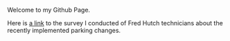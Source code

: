 Welcome to my Github Page.

Here is [a link](https://github.com/kirstcoop/kirstcoop.github.io/blob/master/knit.test1.md) to the survey I conducted of Fred Hutch technicians about the recently implemented parking changes.
